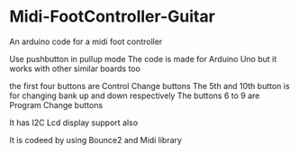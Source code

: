 # Midi-FootController-Guitar
An arduino code for a midi foot controller 

Use pushbutton in pullup mode
The code is made for Arduino Uno but it works with other similar boards too

the first four buttons are Control Change buttons
The 5th and 10th button is for changing bank up and down respectively
The buttons 6 to 9 are Program Change buttons 

It has I2C Lcd display support also

It is codeed by using Bounce2 and Midi library
